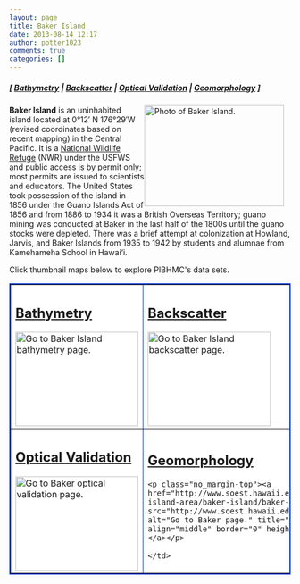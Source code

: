 ```yaml
---
layout: page
title: Baker Island
date: 2013-08-14 12:17
author: potter1023
comments: true
categories: []
---
```

<h5 class="no_margin-top">[ <a href="http://www.soest.hawaii.edu/pibhmc/cms/data-by-location/pacific-remote-island-area/baker-island/baker-island-bathymetry">Bathymetry</a> | <span class="style1"><a href="http://www.soest.hawaii.edu/pibhmc/cms/data-by-location/pacific-remote-island-area/baker-island/baker-island-backscatter">Backscatter</a></span> | <a href="http://www.soest.hawaii.edu/pibhmc/cms/data-by-location/pacific-remote-island-area/baker-island/baker-island-optical-validation">Optical Validation</a></span> | <a href="http://www.soest.hawaii.edu/pibhmc/cms/data-by-location/pacific-remote-island-area/baker-island/baker-island-geomorphology">Geomorphology</a> ]</h5>
<p><a href="http://www.soest.hawaii.edu/pibhmc/PRIAs_images/BAK_60-5_crop_250px.jpg"><img style="padding: 0px 12px 0px 0px;" src="http://www.soest.hawaii.edu/pibhmc/PRIAs_images/BAK_60-5_crop_250px.jpg" alt="Photo of Baker Island." title="3-D Image of multibeam bathymetry at Baker Island (click on it to see a larger version)." align="right" height="181" hspace="0" vspace="0" width="250" /></a>
<strong>Baker Island</strong> is an uninhabited island located at 0°12&#8242; N 176°29&#8242;W (revised coordinates based on recent mapping) in the Central Pacific. It is a <a href="http://www.fws.gov/refuges/profiles/index.cfm?id=12511">National Wildlife Refuge</a> (NWR) under the USFWS and public access is by permit only; most permits are issued to scientists and educators. The United States took possession of the island in 1856 under the Guano Islands Act of 1856 and from 1886 to 1934 it was a British Overseas Territory; guano mining was conducted at Baker in the last half of the 1800s until the guano stocks were depleted. There was a brief attempt at colonization at Howland, Jarvis, and Baker Islands from 1935 to 1942 by students and alumnae from Kamehameha School  in Hawai&#8216;i. </p>

<p>Click  thumbnail maps below to explore PIBHMC's data sets. 

</p><table bgcolor="#ffff99" border="2" bordercolor="#0033bd" cellpadding="2" cellspacing="4" width="445">

 <tbody><tr>

  <td bgcolor="#ffffff" height="220" valign="middle" width="220"><h2 class="no_margin-top"><a href="http://www.soest.hawaii.edu/pibhmc/cms/data-by-location/pacific-remote-island-area/baker-island/baker-island-bathymetry">Bathymetry</a></h2><a href="http://www.soest.hawaii.edu/pibhmc/cms/data-by-location/pacific-remote-island-area/baker-island/baker-island-bathymetry/"><img src="http://www.soest.hawaii.edu/pibhmc/PRIAs_images/Baker_40m_4website_220px.jpg" alt="Go to Baker Island bathymetry page." title="Go to Baker Island bathymetry page." align="middle" border="0" height="169" hspace="0" vspace="0" width="220" /></a></td>

  <td bgcolor="#ffffff" height="220" valign="middle" width="220"><h2 class="no_margin-top"><a href="http://www.soest.hawaii.edu/pibhmc/cms/data-by-location/pacific-remote-island-area/baker-island/baker-island-backscatter">Backscatter</a></h2><a href="http://www.soest.hawaii.edu/pibhmc/cms/data-by-location/pacific-remote-island-area/baker-island/baker-island-backscatter"><img src="http://www.soest.hawaii.edu/pibhmc/PRIAs_images/baker-bs_220.jpg" alt="Go to Baker Island backscatter page." title="Go to Baker Island backscatter page." align="middle" border="0" height="169" hspace="0" vspace="0" width="220" /></a></td>

 </tr>

 <tr>

  <td bgcolor="#ffffff" height="220" valign="middle" width="220"><h2 class="no_margin-top"><a href="http://www.soest.hawaii.edu/pibhmc/cms/data-by-location/pacific-remote-island-area/baker-island/baker-island-optical-validation">Optical Validation</a></h2><a href="http://www.soest.hawaii.edu/pibhmc/cms/data-by-location/pacific-remote-island-area/baker-island/baker-island-optical-validation"><img src="http://www.soest.hawaii.edu/pibhmc/PRIAs_images/bak_toad_220px.jpg" alt="Go to Baker optical validation page." title="Go to Baker optical validation page." align="middle" border="0" height="169" hspace="0" vspace="0" width="220" /></a></td>

  <td bgcolor="#ffffff" height="220" valign="middle" width="220"><h2 class="no_margin-top-deadlink"><a href="http://www.soest.hawaii.edu/pibhmc/cms/data-by-location/pacific-remote-island-area/baker-island/baker-island-geomorphology">Geomorphology</a></h2>

    <p class="no_margin-top"><a href="http://www.soest.hawaii.edu/pibhmc/cms/data-by-location/pacific-remote-island-area/baker-island/baker-island-geomorphology"><img src="http://www.soest.hawaii.edu/pibhmc/PRIAs_images/Baker_20m_slope_220.jpg" alt="Go to Baker page." title="Go to Baker optical validation page." align="middle" border="0" height="170" hspace="0" vspace="0" width="220" /></a></p>

    </td>

 </tr>

</tbody></table>

<p>&nbsp;</p>

<p>&nbsp;</p>

<p>&nbsp;</p>

<p>&nbsp;</p>

<p>&nbsp;</p>

<p>&nbsp;</p>

